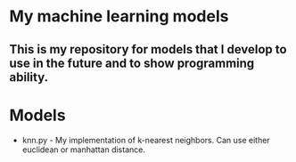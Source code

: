# My machine learning models

## This is my repository for models that I develop to use in the future and to show programming ability.

# Models
- knn.py - My implementation of k-nearest neighbors.  Can use either euclidean or manhattan distance.
